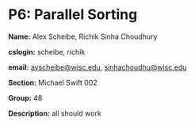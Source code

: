 # P6: Parallel Sorting
**Name:** Alex Scheibe, Richik Sinha Choudhury

**cslogin:** scheibe, richik

**email:** avscheibe@wisc.edu, sinhachoudhu@wisc.edu

**Section:** Michael Swift 002

**Group:** 48

**Description:** all should work
